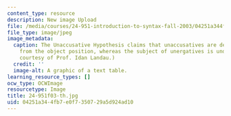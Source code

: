 ```yaml
---
content_type: resource
description: New image Upload
file: /media/courses/24-951-introduction-to-syntax-fall-2003/04251a344fb7e0f7350729a5d924ad10_24-951f03-th.jpg
file_type: image/jpeg
image_metadata:
  caption: The Unaccusative Hypothesis claims that unaccusatives are derived by NP-movement
    from the object position, whereas the subject of unergatives is underived. (Image
    courtesy of Prof. Idan Landau.)
  credit: ''
  image-alt: A graphic of a text table.
learning_resource_types: []
ocw_type: OCWImage
resourcetype: Image
title: 24-951f03-th.jpg
uid: 04251a34-4fb7-e0f7-3507-29a5d924ad10
---
```


